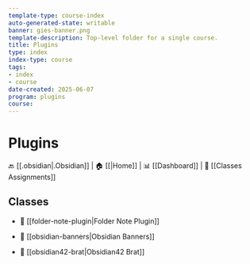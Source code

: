 ```yaml
---
template-type: course-index
auto-generated-state: writable
banner: gies-banner.png
template-description: Top-level folder for a single course.
title: Plugins
type: index
index-type: course
tags:
- index
- course
date-created: 2025-06-07
program: plugins
course: 
---
```


# Plugins



🔙 [[.obsidian|.Obsidian]] | 🏠 [[|Home]] | 📊 [[Dashboard]] | 📝 [[Classes Assignments]]



## Classes



- 📁 [[folder-note-plugin|Folder Note Plugin]]

- 📁 [[obsidian-banners|Obsidian Banners]]

- 📁 [[obsidian42-brat|Obsidian42 Brat]]

